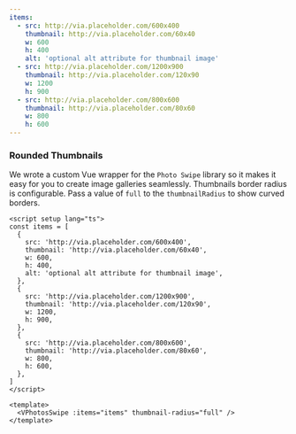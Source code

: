 ```yaml
---
items:
  - src: http://via.placeholder.com/600x400
    thumbnail: http://via.placeholder.com/60x40
    w: 600
    h: 400
    alt: 'optional alt attribute for thumbnail image'
  - src: http://via.placeholder.com/1200x900
    thumbnail: http://via.placeholder.com/120x90
    w: 1200
    h: 900
  - src: http://via.placeholder.com/800x600
    thumbnail: http://via.placeholder.com/80x60
    w: 800
    h: 600
---
```


### Rounded Thumbnails

We wrote a custom Vue wrapper for the `Photo Swipe` library so it makes it easy
for you to create image galleries seamlessly. Thumbnails border radius is
configurable. Pass a value of `full` to the `thumbnailRadius` to show curved
borders.

<!--code-->

```vue
<script setup lang="ts">
const items = [
  {
    src: 'http://via.placeholder.com/600x400',
    thumbnail: 'http://via.placeholder.com/60x40',
    w: 600,
    h: 400,
    alt: 'optional alt attribute for thumbnail image',
  },
  {
    src: 'http://via.placeholder.com/1200x900',
    thumbnail: 'http://via.placeholder.com/120x90',
    w: 1200,
    h: 900,
  },
  {
    src: 'http://via.placeholder.com/800x600',
    thumbnail: 'http://via.placeholder.com/80x60',
    w: 800,
    h: 600,
  },
]
</script>

<template>
  <VPhotosSwipe :items="items" thumbnail-radius="full" />
</template>
```

<!--/code-->

<!--example-->

<VPhotosSwipe :items="frontmatter.items" thumbnail-radius="full" />

<!--/example-->
